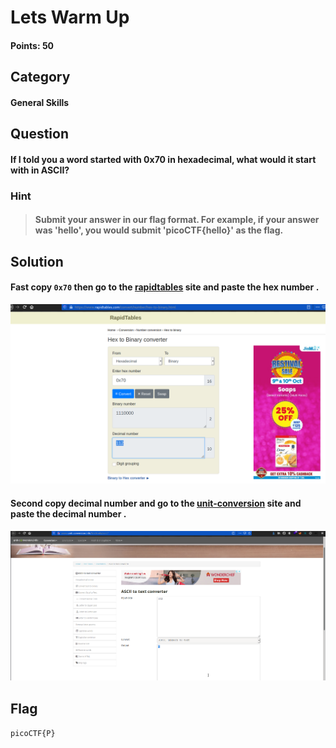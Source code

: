 # Lets Warm Up
#### Points: 50

## Category
#### General Skills

## Question
#### If I told you a word started with 0x70 in hexadecimal, what would it start with in ASCII? 

### Hint
>#### Submit your answer in our flag format. For example, if your answer was 'hello', you would submit 'picoCTF{hello}' as the flag.

## Solution

#### Fast copy `0x70` then go to the [rapidtables](https://www.rapidtables.com/convert/number/hex-to-binary.html) site and paste the hex number .

![flag](2.png)

#### Second copy decimal number and go to the [unit-conversion](http://www.unit-conversion.info/texttools/ascii/) site and paste the decimal number .


![flag](3.png)




## Flag
`picoCTF{P}`